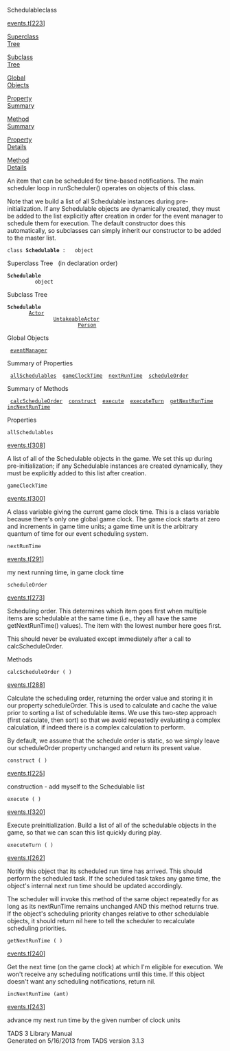 ---
---
<span class="title">Schedulable</span><span class="type">class</span>

[events.t](../file/events.t.html)\[[223](../source/events.t.html#223)\]

[Superclass  
Tree](#_SuperClassTree_)

[Subclass  
Tree](#_SubClassTree_)

[Global  
Objects](#_ObjectSummary_)

[Property  
Summary](#_PropSummary_)

[Method  
Summary](#_MethodSummary_)

[Property  
Details](#_Properties_)

[Method  
Details](#_Methods_)

<div class="fdesc">

An item that can be scheduled for time-based notifications. The main
scheduler loop in runScheduler() operates on objects of this class.

Note that we build a list of all Schedulable instances during
pre-initialization. If any Schedulable objects are dynamically created,
they must be added to the list explicitly after creation in order for
the event manager to schedule them for execution. The default
constructor does this automatically, so subclasses can simply inherit
our constructor to be added to the master list.

`class `**`Schedulable`**` :   object`

</div>

<span id="_SuperClassTree_"></span>

<div class="mjhd">

<span class="hdln">Superclass Tree</span>   (in declaration order)

</div>

**`Schedulable`**  
`         object`  
<span id="_SubClassTree_"></span>

<div class="mjhd">

<span class="hdln">Subclass Tree</span>  

</div>

**`Schedulable`**  
`         `[`Actor`](../object/Actor.html)  
`                 `[`UntakeableActor`](../object/UntakeableActor.html)  
`                         `[`Person`](../object/Person.html)  
<span id="_ObjectSummary_"></span>

<div class="mjhd">

<span class="hdln">Global Objects</span>  

</div>

` `[`eventManager`](../object/eventManager.html)`  `
<span id="_PropSummary_"></span>

<div class="mjhd">

<span class="hdln">Summary of Properties</span>  

</div>

` `[`allSchedulables`](#allSchedulables)`  `[`gameClockTime`](#gameClockTime)`  `[`nextRunTime`](#nextRunTime)`  `[`scheduleOrder`](#scheduleOrder)`  `

<span id="_MethodSummary_"></span>

<div class="mjhd">

<span class="hdln">Summary of Methods</span>  

</div>

` `[`calcScheduleOrder`](#calcScheduleOrder)`  `[`construct`](#construct)`  `[`execute`](#execute)`  `[`executeTurn`](#executeTurn)`  `[`getNextRunTime`](#getNextRunTime)`  `[`incNextRunTime`](#incNextRunTime)`  `

<span id="_Properties_"></span>

<div class="mjhd">

<span class="hdln">Properties</span>  

</div>

<span id="allSchedulables"></span>

`allSchedulables`

[events.t](../file/events.t.html)\[[308](../source/events.t.html#308)\]

<div class="desc">

A list of all of the Schedulable objects in the game. We set this up
during pre-initialization; if any Schedulable instances are created
dynamically, they must be explicitly added to this list after creation.

</div>

<span id="gameClockTime"></span>

`gameClockTime`

[events.t](../file/events.t.html)\[[300](../source/events.t.html#300)\]

<div class="desc">

A class variable giving the current game clock time. This is a class
variable because there's only one global game clock. The game clock
starts at zero and increments in game time units; a game time unit is
the arbitrary quantum of time for our event scheduling system.

</div>

<span id="nextRunTime"></span>

`nextRunTime`

[events.t](../file/events.t.html)\[[291](../source/events.t.html#291)\]

<div class="desc">

my next running time, in game clock time

</div>

<span id="scheduleOrder"></span>

`scheduleOrder`

[events.t](../file/events.t.html)\[[273](../source/events.t.html#273)\]

<div class="desc">

Scheduling order. This determines which item goes first when multiple
items are schedulable at the same time (i.e., they all have the same
getNextRunTime() values). The item with the lowest number here goes
first.

This should never be evaluated except immediately after a call to
calcScheduleOrder.

</div>

<span id="_Methods_"></span>

<div class="mjhd">

<span class="hdln">Methods</span>  

</div>

<span id="calcScheduleOrder"></span>

`calcScheduleOrder ( )`

[events.t](../file/events.t.html)\[[288](../source/events.t.html#288)\]

<div class="desc">

Calculate the scheduling order, returning the order value and storing it
in our property scheduleOrder. This is used to calculate and cache the
value prior to sorting a list of schedulable items. We use this two-step
approach (first calculate, then sort) so that we avoid repeatedly
evaluating a complex calculation, if indeed there is a complex
calculation to perform.

By default, we assume that the schedule order is static, so we simply
leave our scheduleOrder property unchanged and return its present value.

</div>

<span id="construct"></span>

`construct ( )`

[events.t](../file/events.t.html)\[[225](../source/events.t.html#225)\]

<div class="desc">

construction - add myself to the Schedulable list

</div>

<span id="execute"></span>

`execute ( )`

[events.t](../file/events.t.html)\[[320](../source/events.t.html#320)\]

<div class="desc">

Execute preinitialization. Build a list of all of the schedulable
objects in the game, so that we can scan this list quickly during play.

</div>

<span id="executeTurn"></span>

`executeTurn ( )`

[events.t](../file/events.t.html)\[[262](../source/events.t.html#262)\]

<div class="desc">

Notify this object that its scheduled run time has arrived. This should
perform the scheduled task. If the scheduled task takes any game time,
the object's internal next run time should be updated accordingly.

The scheduler will invoke this method of the same object repeatedly for
as long as its nextRunTime remains unchanged AND this method returns
true. If the object's scheduling priority changes relative to other
schedulable objects, it should return nil here to tell the scheduler to
recalculate scheduling priorities.

</div>

<span id="getNextRunTime"></span>

`getNextRunTime ( )`

[events.t](../file/events.t.html)\[[240](../source/events.t.html#240)\]

<div class="desc">

Get the next time (on the game clock) at which I'm eligible for
execution. We won't receive any scheduling notifications until this
time. If this object doesn't want any scheduling notifications, return
nil.

</div>

<span id="incNextRunTime"></span>

`incNextRunTime (amt)`

[events.t](../file/events.t.html)\[[243](../source/events.t.html#243)\]

<div class="desc">

advance my next run time by the given number of clock units

</div>

<div class="ftr">

TADS 3 Library Manual  
Generated on 5/16/2013 from TADS version 3.1.3

</div>
